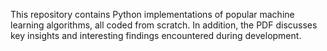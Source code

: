 This repository contains Python implementations of popular machine learning algorithms, all coded from scratch. 
In addition, the PDF discusses key insights and interesting findings encountered during development.
